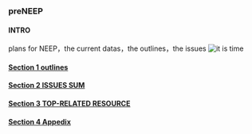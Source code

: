 ### preNEEP

#### INTRO
plans for NEEP，the current datas，the outlines，the issues
![it is time](https://images.gitee.com/uploads/images/2021/1010/211050_69f09a8e_8192230.jpeg "1633871402896.jpg")

#### [Section 1 outlines](https://gitee.com/rainoffallingstar/preneep/blob/master/Section%201%20outlines.md)
#### [Section 2 ISSUES SUM](https://gitee.com/rainoffallingstar/preneep/blob/master/Section%202%20ISSUES%20SUM.md)
#### [Section 3 TOP-RELATED RESOURCE](https://gitee.com/rainoffallingstar/preneep/blob/master/Section%203%20TOP_RELATED%20RESOURCE.md)
#### [Section 4 Appedix](https://gitee.com/rainoffallingstar/preneep/blob/master/Section%204%20Appendix%201%E5%BE%80%E5%B9%B4%E7%A7%91%E5%AE%A4%E6%8B%9B%E7%94%9F%E6%88%90%E7%BB%A9%E6%83%85%E5%86%B5.xlsx)



